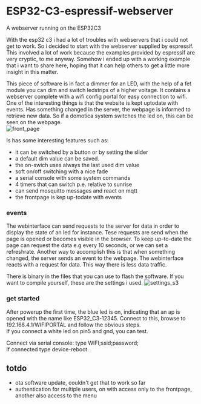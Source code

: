# ESP32-C3-espressif-webserver
A webserver running on the ESP32C3<br>

With the esp32 c3 i had a lot of troubles with webservers that i could not get to work. So i decided to start with the webserver supplied by espressif. This involved a lot of work because the examples provided by espressif are very cryptic, to me anyway. Somehow i ended up with a working example that i want to share here, hoping that it can help others to get a little more insight in this matter.

This piece of software is in fact a dimmer for an LED, with the help of a fet module you can dim and switch ledstrips of a higher voltage. It contains a webserver complete with a wifi config portal for easy connection to wifi. One of the interesting things is that the website is kept uptodate with events. Has something changed in the server, the webpage is informed to retrieve new data. So if a domotica system switches the led on, this can be seen on the webpage.
<br>
![front_page](https://github.com/patience4711/ESP32-C3-espressif-webserver/assets/12282915/44faba29-4831-4115-838a-0ba281ac25d7)

Is has some interesting features such as:
- it can be switched by a button or by setting the slider
- a default dim value can be saved.
- the on-swich uses always the last used dim value
- soft on/off switching with a nice fade
- a serial console with some system commands
- 4 timers that can switch p.e. relative to sunrise
- can send mosquitto messages and react on mqtt
- the frontpage is kep up-todate with events

### events ###
The webinterface can send requests to the server for data in order to display the state of an led for instance. Tese requests are send when the page is opened or becomes visible in the browser. To keep up-to-date the page can request the data e.g every 10 seconds,  or we can set a refreshrate. Another way to accomplish this is that when something changed, the server sends an event to the webpage. The webinterface reacts with a request for data. This way there is less data traffic.

There is binary in the files that you can use to flash the software. If you want to compile yourself, these are the settings i used.
![settings_s3](https://github.com/patience4711/ESP32-C3-espressif-webserver/assets/12282915/ce416448-dc20-4030-bfad-8f470de99bfb)

### get started ###
After powerup the first time, the blue led is on, indicating that an ap is opened with the name like ESP32_C3-12345. Connect to this, browse to 192.168.4.1/WIFIPORTAL and follow the obvious steps.<br>
If you connect a white led on pin5 and gnd, you can test.

Connect via serial console: type WIFI;ssid;password;<br> If connected type device-reboot.
  ## totdo ##
- ota software update, couldn't get that to work so far
- authentication for multiple users, on with access only to the frontpage, another also access to the menu

